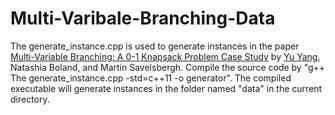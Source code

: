 # Multi-Varibale-Branching-Data
The generate_instance.cpp is used to generate instances in the paper [Multi-Variable Branching: A 0-1 Knapsack Problem Case Study](http://www.optimization-online.org/DB_FILE/2019/10/7431.pdf) by [Yu Yang](https://sites.google.com/view/yu-yang), Natashia Boland, and Martin Savelsbergh. Compile the source code by "g++ The generate_instance.cpp -std=c++11 -o generator". The compiled executable will generate instances in the folder named "data" in the current directory. 
